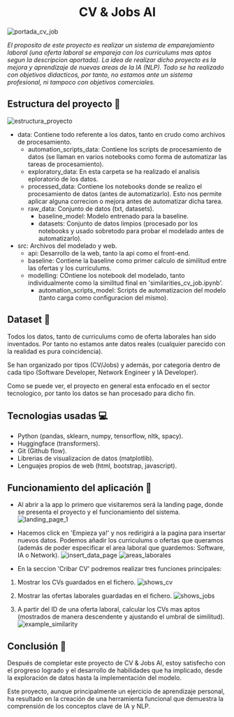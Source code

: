 <h1 align='center'>CV & Jobs AI</h1>

![portada_cv_job](https://github.com/jarodriguezf/CV_JobsAI/assets/112967594/d8bade8c-18e2-4598-bff9-2a98e014eff1)

*El proposito de este proyecto es realizar un sistema de emparejamiento laboral (una oferta laboral se empareja con los curriculums mas aptos segun la descripcion aportada). La idea de realizar dicho proyecto es la mejora y aprendizaje de nuevas areas de la IA (NLP). Todo se ha realizado con objetivos didacticos, por tanto, no estamos ante un sistema profesional, ni tampoco con objetivos comerciales.*

##  Estructura del proyecto  📁
![estructura_proyecto](https://github.com/jarodriguezf/CV_JobsAI/assets/112967594/1c72e7ca-c4e6-4846-a6d7-7ec08260c8eb)

- data: Contiene todo referente a los datos, tanto en crudo como archivos de procesamiento.
    - automation_scripts_data: Contiene los scripts de procesamiento de datos (se llaman en varios notebooks como forma de automatizar las tareas de procesamiento).
    - exploratory_data: En esta carpeta se ha realizado el analisis eploratorio de los datos.
    - processed_data: Contiene los notebooks donde se realizo el procesamiento de datos (antes de automatizarlo). Esto nos permite aplicar alguna correcion o mejora antes de automatizar dicha tarea.
    - raw_data: Conjunto de datos (txt, datasets).
        - baseline_model: Modelo entrenado para la baseline.
        - datasets: Conjunto de datos limpios (procesado por los notebooks y usado sobretodo para probar el modelado antes de automatizarlo).
- src: Archivos del modelado y web.
    - api: Desarrollo de la web, tanto la api como el front-end.
    - baseline: Contiene la baseline como primer calculo de similitud entre las ofertas y los curriculums.
    - modelling: COntiene los notebook del modelado, tanto individualmente como la similitud final en 'similarities_cv_job.ipynb'.
        - automation_scripts_model: Scripts de automatizacion del modelo (tanto carga como configuracion del mismo).

## Dataset 📄

Todos los datos, tanto de curriculums como de oferta laborales han sido inventados. Por tanto no estamos ante datos reales (cualquier parecido con la realidad es pura coincidencia).

Se han organizado por tipos (CV/Jobs) y además, por categoria dentro de cada tipo (Software Developer, Network Engineer y IA Developer).

Como se puede ver, el proyecto en general esta enfocado en el sector tecnologico, por tanto los datos se han procesado para dicho fin.

## Tecnologias usadas 💻

- Python (pandas, sklearn, numpy, tensorflow, nltk, spacy).
- Huggingface (transformers).
- Git (Github flow).
- Librerias de visualizacion de datos (matplotlib).
- Lenguajes propios de web (html, bootstrap, javascript).

## Funcionamiento del aplicación 🚀

- Al abrir a la app lo primero que visitaremos será la landing page, donde se presenta el proyecto y el funcionamiento del sistema.
![landing_page_1](https://github.com/jarodriguezf/CV_JobsAI/assets/112967594/f1ccd57f-2ac7-449e-a109-a6dafee5ed72)

- Hacemos click en 'Empieza ya!' y nos redirigirá a la pagina para insertar nuevos datos. Podemos añadir los curriculums o ofertas que queramos (además de poder especificar el area laboral que guardemos: Software, IA o Network).
![insert_data_page](https://github.com/jarodriguezf/CV_JobsAI/assets/112967594/0d9f1c22-acf9-481b-af1c-daf64d7fe955)
![areas_laborales](https://github.com/jarodriguezf/CV_JobsAI/assets/112967594/094c2a7b-cf97-452f-8f3a-4fa9574069d9)

- En la seccion 'Cribar CV' podremos realizar tres funciones principales:

1. Mostrar los CVs guardados en el fichero.
![shows_cv](https://github.com/jarodriguezf/CV_JobsAI/assets/112967594/54d7ac0d-c80f-4edd-b64e-9f9a3ba3f607)

2. Mostrar las ofertas laborales guardadas en el fichero.
![shows_jobs](https://github.com/jarodriguezf/CV_JobsAI/assets/112967594/89e98ab6-6cc2-402d-a3ec-824e99df6cc7)

3. A partir del ID de una oferta laboral, calcular los CVs mas aptos (mostrados de manera descendente y ajustando el umbral de similitud).
![example_similarity](https://github.com/jarodriguezf/CV_JobsAI/assets/112967594/ede82f19-c106-4a66-9bd3-878dfd9a189f)

## Conclusión 🎉

Después de completar este proyecto de CV & Jobs AI, estoy satisfecho con el progreso logrado y el desarrollo de habilidades que ha implicado, desde la exploración de datos hasta la implementación del modelo.

Este proyecto, aunque principalmente un ejercicio de aprendizaje personal, ha resultado en la creación de una herramienta funcional que demuestra la comprensión de los conceptos clave de IA y NLP. 

